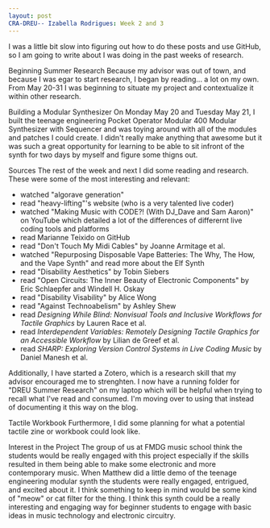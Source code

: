```yaml
---
layout: post
CRA-DREU-- Izabella Rodrigues: Week 2 and 3 
---
```


I was a little bit slow into figuring out how to do these posts and use GitHub, so I am going to write about I was doing in the past weeks of research. 

Beginning Summer Research 
Because my advisor was out of town, and because I was egar to start research, I began by reading... a lot on my own. From May 20-31 I was beginning to situate my project and contextualize it within other research. 

Building a Modular Synthesizer 
On Monday May 20 and Tuesday May 21, I built the teenage engineering Pocket Operator Modular 400 Modular Synthesizer with Sequencer and was toying around with all of the modules and patches I could create. I didn't really make anything that awesome but it was such a great opportunity for learning to be able to sit infront of the synth for two days by myself and figure some thigns out. 

Sources
The rest of the week and next I did some reading and research. These were some of the most interesting and relevant: 

- watched "algorave generation"
- read "heavy-lifting"'s website (who is a very talented live coder)
- watched "Making Music with CODE?! (With DJ_Dave and Sam Aaron)" on YouTube which detailed a lot of the differences of differernt live coding tools and platforms
- read Marianne Teixido on GitHub 
- read "Don't Touch My Midi Cables" by Joanne Armitage et al.
- watched "Repurposing Disposable Vape Batteries: The Why, The How, and the Vape Synth" and read more about the Elf Synth
- read "Disability Aesthetics" by Tobin Siebers
- read "Open Circuits: The Inner Beauty of Electronic Components" by Eric Schlaepfer and Windell H. Oskay
- read "Disability Visability" by Alice Wong
- read "Against Technoabelism" by Ashley Shew
- read _Designing While Blind: Nonvisual Tools and Inclusive Workflows for Tactile Graphics_ by Lauren Race et al.
- read _Interdependent Variables: Remotely Designing Tactile Graphics for an Accessible Workflow_ by Lilian de Greef et al.
- read _SHARP: Exploring Version Control Systems in Live Coding Music_ by Daniel Manesh et al.

Additionally, I have started a Zotero, which is a research skill that my advisor encouraged me to strenghten. I now have a running folder for "DREU Summer Research" on my laptop which will be helpful when trying to recall what I've read and consumed. I'm moving over to using that instead of documenting it this way on the blog. 

Tactile Workbook
Furthermore, I did some planning for what a potential tactile zine or workbook could look like. 

Interest in the Project
The group of us at FMDG music school think the students would be really engaged with this project especially if the skills resulted in them being able to make some electronic and more contemporary music. When Matthew did a little demo of the teenage engineering modular synth the students were really engaged, entrigued, and excited about it. I think something to keep in mind would be some kind of "meow" or cat filter for the thing. I think this synth could be a really interesting and engaging way for beginner students to engage with basic ideas in music technology and electronic circuitry. 
